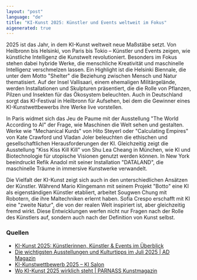 ```yaml
---
layout: "post"
language: "de"
title: "KI-Kunst 2025: Künstler und Events weltweit im Fokus"
aigenerated: true
---
```


2025 ist das Jahr, in dem KI-Kunst weltweit neue Maßstäbe setzt. Von Heilbronn bis Helsinki, von Paris bis Tokio – Künstler und Events zeigen, wie künstliche Intelligenz die Kunstwelt revolutioniert. Besonders im Fokus stehen dabei hybride Werke, die menschliche Kreativität und maschinelle Intelligenz verschmelzen lassen. Ein Highlight ist die Helsinki Biennale, die unter dem Motto "Shelter" die Beziehung zwischen Mensch und Natur thematisiert. Auf der Insel Vallisaari, einem ehemaligen Militärgelände, werden Installationen und Skulpturen präsentiert, die die Rolle von Pflanzen, Pilzen und Insekten für das Ökosystem beleuchten. Auch in Deutschland sorgt das KI-Festival in Heilbronn für Aufsehen, bei dem die Gewinner eines KI-Kunstwettbewerbs ihre Werke live vorstellen.

<!--more-->

In Paris widmet sich das Jeu de Paume mit der Ausstellung "The World According to AI" der Frage, wie Maschinen die Welt sehen und gestalten. Werke wie "Mechanical Kurds" von Hito Steyerl oder "Calculating Empires" von Kate Crawford und Vladan Joler beleuchten die ethischen und gesellschaftlichen Herausforderungen der KI. Gleichzeitig zeigt die Ausstellung "Kiss Kiss Kill Kill" von Shu Lea Cheang in München, wie KI und Biotechnologie für utopische Visionen genutzt werden können. In New York beeindruckt Refik Anadol mit seiner Installation "DATALAND", die maschinelle Träume in immersive Kunstwerke verwandelt.

Die Vielfalt der KI-Kunst zeigt sich auch in den unterschiedlichen Ansätzen der Künstler. Während Mario Klingemann mit seinem Projekt "Botto" eine KI als eigenständigen Künstler etabliert, arbeitet Sougwen Chung mit Robotern, die ihre Maltechniken erlernt haben. Sofia Crespo erschafft mit KI eine "zweite Natur", die von der realen Welt inspiriert ist, aber gleichzeitig fremd wirkt. Diese Entwicklungen werfen nicht nur Fragen nach der Rolle des Künstlers auf, sondern auch nach der Definition von Kunst selbst.

### Quellen
- [KI-Kunst 2025: Künstlerinnen, Künstler & Events im Überblick](https://kibuzzer.com/de/news/ki-kuenstlerinnen-kuenstler-events.html)
- [Die wichtigsten Ausstellungen und Kulturtipps im Juli 2025 | AD Magazin](https://www.ad-magazin.de/artikel/kulturtipps-juli-2025)
- [KI-Kunstwettbewerb 2025 – KI Salon](https://www.ki-salon.net/event/ki-kunstwettbewerb-2025/)
- [Wo KI-Kunst 2025 wirklich steht | PARNASS Kunstmagazin](https://www.parnass.at/news/wo-ki-kunst-2025-wirklich-steht)

